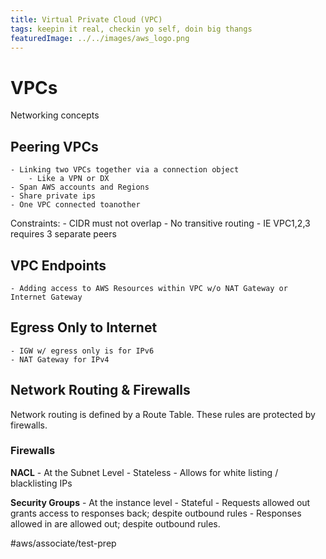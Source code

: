 ```yaml
---
title: Virtual Private Cloud (VPC)
tags: keepin it real, checkin yo self, doin big thangs
featuredImage: ../../images/aws_logo.png
---
```


# VPCs
Networking concepts

## Peering VPCs
	- Linking two VPCs together via a connection object
		- Like a VPN or DX
	- Span AWS accounts and Regions
	- Share private ips
	- One VPC connected toanother

Constraints: 
	- CIDR must not overlap
	- No transitive routing
		- IE VPC1,2,3 requires 3 separate peers

## VPC Endpoints 
	- Adding access to AWS Resources within VPC w/o NAT Gateway or Internet Gateway

## Egress Only to Internet
	- IGW w/ egress only is for IPv6
	- NAT Gateway for IPv4

## Network Routing & Firewalls
Network routing is defined by a Route Table. These rules are protected by firewalls.

### Firewalls
**NACL**
	- At the Subnet Level
	- Stateless
	- Allows for white listing / blacklisting IPs

**Security Groups**
	- At the instance level
	- Stateful
		- Requests allowed out grants access to responses back; despite outbound rules
		- Responses allowed in are allowed out; despite outbound rules.

#aws/associate/test-prep